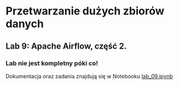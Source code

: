 # Przetwarzanie dużych zbiorów danych

## Lab 9: Apache Airflow, część 2.

### Lab nie jest kompletny póki co!


Dokumentacja oraz zadania znajdują się w Notebooku [lab_09.ipynb](lab_09.ipynb)
